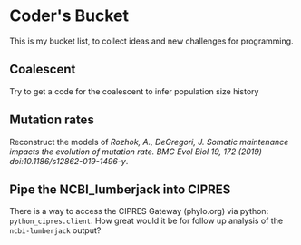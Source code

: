 # Coder's Bucket
This is my bucket list, to collect ideas and new challenges for programming.
## Coalescent
Try to get a code for the coalescent to infer population size history
## Mutation rates
Reconstruct the models of <i>Rozhok, A., DeGregori, J. Somatic maintenance impacts the evolution of mutation rate. BMC Evol Biol 19, 172 (2019) doi:10.1186/s12862-019-1496-y</i>.
## Pipe the NCBI_lumberjack into CIPRES
There is a way to access the CIPRES Gateway (phylo.org) via python: `python_cipres.client`. How great would it be for follow up analysis of the `ncbi-lumberjack` output?
